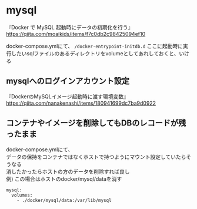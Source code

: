 # mysql
『Docker で MySQL 起動時にデータの初期化を行う』  
https://qiita.com/moaikids/items/f7c0db2c98425094ef10

docker-compose.ymlにて、 `/docker-entrypoint-initdb.d` ここに起動時に実行したいsqlファイルのあるディレクトリをvolumeとしてあれしておくと、いける

## mysqlへのログインアカウント設定
『DockerのMySQLイメージ起動時に渡す環境変数』  
https://qiita.com/nanakenashi/items/180941699dc7ba9d0922

## コンテナやイメージを削除してもDBのレコードが残ったまま
docker-compose.ymlにて、  
データの保持をコンテナではなくホストで持つようにマウント設定していたらそうなる  
消したかったらホストの方のデータを削除すれば良し  
例) この場合はホストのdocker/mysql/dataを消す
```
mysql:
  volumes:
    - ./docker/mysql/data:/var/lib/mysql
```
